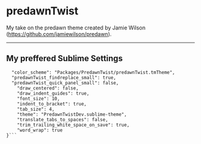 # predawnTwist
My take on the predawn theme created by Jamie Wilson (https://github.com/jamiewilson/predawn).

---
## My preffered Sublime Settings
```{
  "color_scheme": "Packages/PredawnTwist/predawnTwist.tmTheme",
  "predawnTwist_findreplace_small": true,
  "predawnTwist_quick_panel_small": false,
	"draw_centered": false,
	"draw_indent_guides": true,
	"font_size": 10,
	"indent_to_bracket": true,
	"tab_size": 4,
	"theme": "PredawnTwistDev.sublime-theme",
	"translate_tabs_to_spaces": false,
	"trim_trailing_white_space_on_save": true,
	"word_wrap": true
}```
